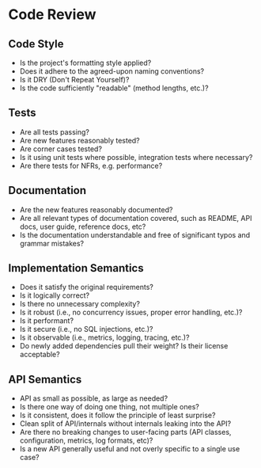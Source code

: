# Code Review

## Code Style
- Is the project's formatting style applied?
- Does it adhere to the agreed-upon naming conventions?
- Is it DRY (Don't Repeat Yourself)?
- Is the code sufficiently "readable" (method lengths, etc.)?

## Tests
- Are all tests passing?
- Are new features reasonably tested?
- Are corner cases tested?
- Is it using unit tests where possible, integration tests where necessary?
- Are there tests for NFRs, e.g. performance?

## Documentation
- Are the new features reasonably documented?
- Are all relevant types of documentation covered, such as README, API docs, user guide, reference docs, etc?
- Is the documentation understandable and free of significant typos and grammar mistakes?

## Implementation Semantics
- Does it satisfy the original requirements?
- Is it logically correct?
- Is there no unnecessary complexity?
- Is it robust (i.e., no concurrency issues, proper error handling, etc.)?
- Is it performant?
- Is it secure (i.e., no SQL injections, etc.)?
- Is it observable (i.e., metrics, logging, tracing, etc.)?
- Do newly added dependencies pull their weight? Is their license acceptable?

## API Semantics
- API as small as possible, as large as needed?
- Is there one way of doing one thing, not multiple ones?
- Is it consistent, does it follow the principle of least surprise?
- Clean split of API/internals without internals leaking into the API?
- Are there no breaking changes to user-facing parts (API classes, configuration, metrics, log formats, etc)?
- Is a new API generally useful and not overly specific to a single use case?
